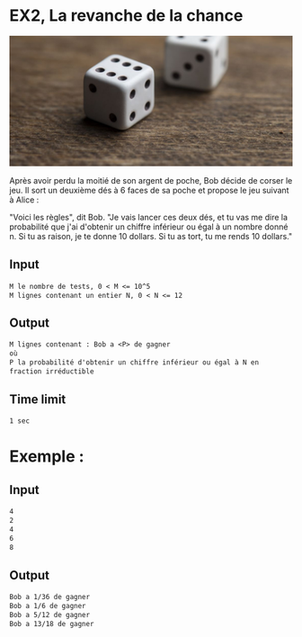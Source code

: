 # EX2, La revanche de la chance

![](image/EX1.png)

Après avoir perdu la moitié de son argent de poche, Bob décide de corser le jeu. Il sort un deuxième dés
à 6 faces de sa poche et propose le jeu suivant à Alice : 

"Voici les règles", dit Bob. "Je vais lancer ces deux dés, et tu vas me dire la probabilité que j'ai d'obtenir
un chiffre inférieur ou égal à un nombre donné n. Si tu as raison, je te donne 10 dollars. Si tu as
tort, tu me rends 10 dollars."

## Input
```
M le nombre de tests, 0 < M <= 10^5
M lignes contenant un entier N, 0 < N <= 12
```
## Output
```
M lignes contenant : Bob a <P> de gagner
où
P la probabilité d'obtenir un chiffre inférieur ou égal à N en fraction irréductible
```
## Time limit
```
1 sec
```

# Exemple :
## Input
```
4
2
4
6
8
```

## Output
```
Bob a 1/36 de gagner
Bob a 1/6 de gagner
Bob a 5/12 de gagner
Bob a 13/18 de gagner
```